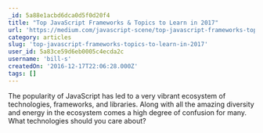 ```yaml
---
_id: 5a88e1acbd6dca0d5f0d20f4
title: "Top JavaScript Frameworks & Topics to Learn in 2017"
url: 'https://medium.com/javascript-scene/top-javascript-frameworks-topics-to-learn-in-2017-700a397b711#.tqpvrw8h3'
category: articles
slug: 'top-javascript-frameworks-topics-to-learn-in-2017'
user_id: 5a83ce59d6eb0005c4ecda2c
username: 'bill-s'
createdOn: '2016-12-17T22:06:28.000Z'
tags: []
---
```


The popularity of JavaScript has led to a very vibrant ecosystem of technologies, frameworks, and libraries. Along with all the amazing diversity and energy in the ecosystem comes a high degree of confusion for many. What technologies should you care about?
